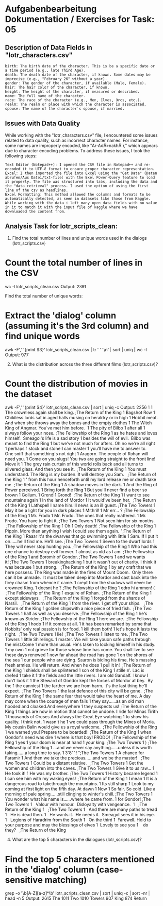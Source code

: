 # Aufgabenbearbeitung Dokumentation / Exercises for Task: 05

## Description of Data Fields in "lotr_characters.csv"

    birth: The birth date of the character. This is be a specific date or a time period (e.g., late Third Age).
    death: The death date of the character, if known. Some dates may be imprecise (e.g., "February 26" without a year).
    gender: The gender of the character, if available (Male, Female).
    hair: The hair color of the character, if known.
    height: The height of the character, if measured or described.
    name: The full name of the character.
    race: The race of the character (e.g., Men, Elves, Orcs, etc.).
    realm: The realm or place with which the character is associated.
    spouse: The name of the character's spouse, if married.

## Issues with Data Quality

While working with the "lotr_characters.csv" file, I encountered some issues related to data quality, such as incorrect character names. For instance, some names are improperly encoded, like "Ar-AdÃ»nakhÃ´r," which appears due to character encoding problems.
To address these issues, I took the following steps:

    Text Editor (Notepad++): I opened the CSV file in Notepad++ and re-encoded it to UTF-8 format to ensure proper character representation.
    Excel: I then imported the file into Excel using the "Get Data" (Daten abrufen/Aus Datei/txt-file) with the Exel Power-Query feature to load it properly. The file was structured into tabs, including the data and the "data retrieval" process. I used the option of using the first line of the csv as headlines.
    Excel Formatting: This method allowed the columns and formats to be automatically detected, as seen in datasets like those from Kaggle.
    While working with the data i left many open data fields with no value in it to match it with the input file of kaggle where we have downloaded the content from.


## Analysis Task for lotr_scripts_clean:

1. Find the total number of lines and unique words used in the dialogs (lotr_scripts.csv)
# Count the total number of lines in the CSV
wc -l lotr_scripts_clean.csv
Output: 2391 

Find the total number of unique words:
# Extract the 'dialog' column (assuming it's the 3rd column) and find unique words
awk -F',' '{print $3}' lotr_scripts_clean.csv | tr ' ' '\n' | sort | uniq | wc -l
Output: 977

2. What is the distribution across the three different films (lotr_scripts.csv)?
# Count the distribution of movies in the dataset
awk -F',' '{print $4}' lotr_scripts_clean.csv | sort | uniq -c
Output: 2256
      1
      1          The crownless again shall be king. ;The Return of the King
      1      Bagshot Row
      1      Childless lords sat in aged halls musing on heraldry or in high
      1      Hobbit meat. And when she throws away the bones and the empty clothes
      1      The Witch King of Angmar. You've met him before. 
      1      The pity of Bilbo
      1      after all
      1      always follow your nose. ;The Fellowship of the Ring
      1      as he hates and loves himself.  Smeagol's life is a sad story
      1      besides the will of evil.  Bilbo was meant to find the Ring
      1      but we've not much for afters. Oh no we're all right
      1      perhaps
      1      stock and stone I can master
      1      you'll have me to answer to.   One sniff that something's not right
      1     Aragorn. The people of Rohan will need you.
      1   Come on you slugs!  You two are going straight to the front line!  Move it
      1   The grey rain curtain of this world rolls back and all turns to silvered glass.  And then you see it.     ;The Return of the King
      1   You must understand.  The Ring is my burden.  It will destroy you Sam.      ;The Return of the King
      1  ' from this hour henceforth     until my lord release me or death take me. ;The Return of the King
      1  A shadow moves in the dark.
      1  And     the Ring of Power perceived.
      1  Bring forth the Ring
      1  But you'll never find a beer so     brown
      1  Gollum.
      1  Grond
      1  Grond!  ;The Return of the King
      1  I want to see     mountains again
      1  In the land of Mordor
      1  It would've been her.  ;The Return of the King
      1  Lathspell I name him.Ill news is an ill guest. ;The Two Towers
      1  May it be a light for you in dark places
      1  Mithril!
      1  Mr err... ? ;The Fellowship of the Ring
      1  Mr. Frodo
      1  Mr. Frodo. The ones that really mattered.
      1  Mr. Frodo. You have to fight it. ;The Two Towers
      1  Not seen     him for six months.  ;The Fellowship of the Ring
      1  Oh
      1  Only death! ;The Fellowship of the Ring
      1  Pippin. More than anything I wish I could see them again. ";The Return of the King
      1  Raaar it's the dwarves that go swimming with little
      1  Sam. If I put it     on......he'll find me. He'll see. ;The Two Towers
      1  Seven to the     dwarf lords
      1  They     will never stop hunting you. ;The Fellowship of the Ring
      1  Who had this one chance to destroy evil     forever.
      1  almost as old     as I am. ;The Fellowship of the Ring
      1  and Boromir of Gondor. ;The Two Towers
      1  and we wants it! ;The Two Towers
      1  breakinghacking
      1  but it wasn't out of charity. I think it was because
      1  but strong.   ;The Return of the King
      1  by any     craft that we here possess. The Ring was made in the fires of Mount Doom.      Only there can it be unmade.  It must be taken deep into Mordor and     cast back into the firey chasm from whence it came.
      1  crept from the shadows will never be crowned King.
      1  doesnt he ? ;The Fellowship of the Ring
      1  edro hi ammen! (     ;The Fellowship of the Ring
      1  esquire of Rohan.  ;The Return of the King
      1  except sideways.   ;The Return of the King
      1  forged from the shards of     Narsil.   ;The Return of the King
      1  from the river.
      1  get off your ships.      ;The Return of the King
      1  golden chipswith a nice piece of fried fish.  ;The Two Towers
      1  half as well as you deserve.    ;The Fellowship of the Ring
      1  he's known as Strider. ;The Fellowship of the Ring
      1  here we are.       ;The Fellowship of the Ring
      1  hodo
      1  if it comes at all.
      1  it     has been remarked by some that Hobbits' only real passion is for food.
      1  kill them both!
      1  let's hope it lasts the night.       ;The Two Towers
      1  lie!  ;The Two Towers
      1  listen     to me. ;The Two Towers
      1  little Shirelings.
      1  master. We will take youon safe paths through the mist.Come
      1  more than usual. He's taken to locking himself in his study.
      1  my own
      1  not grieve for those whose time has come. You     shall live to see these days renewed
      1  now far ahead the road     has gone
      1  on the     shores of the sea
      1  our people     who are dying. Sauron is biding his time. He's massing fresh armies. He will     return. And when he does
      1  pull it in!  ;The Return of the King
      1  shields shall be splintered
      1  son of the King
      1  stille n'. Lac is drefed
      1  take it
      1  the     fields and the little rivers. I am old Gandalf. I know I don't look it
      1  the Steward of Gondor kept     the forces of Mordor at bey.  By the
      1  the canniest
      1  the farther we are from harm.      It's the last thing he'll expect.       ;The Two Towers
      1  the last defence of this city will be gone.  ;The Return of the King
      1  the same fear that would take the heart of me. A day may come     when the courage of men fails
      1  they say......as an old man hooded and cloaked.And everywhere
      1  they suspects us! ;The Return of the King
      1  things are now in motion that cannot be undone. I ride for     Minas Tirith
      1  thousands of Orcses.And always the Great Eye watching
      1  to show his     quality. I think not.
      1  wasn't he
      1  we could pass through the     Mines of Moria.  My cousin Balin would give us a royal welcome.  ;The Fellowship of the Ring
      1  we warned you! Prepare to be boarded!  ;The Return of the King
      1  when Gondor's need was dire
      1  where is that boy! FRODO!  ;The Fellowship of the Ring
      1  yes
      1  your doom is near at hand
      1  your king. ;The Two Towers
      1 ) ;The Fellowship of the Ring
      1 ...and we never say anything......unless it is worth taking......a long time to say.
      1 3'8""! ";The Two Towers
      1 A chance for Faramir
      1 And then we take the precious......and we be the master!           ;The Two Towers
      1 Could be a distant relative.           ;The Two Towers
      1 Get the women and children     into the caves. ;The Two Towers
      1 Give it to us raw...
      1 He took it!
      1 He was my brother. ;The Two Towers
      1 History became legend
      1 I can see him with my waking eyes!  ;The Return of the King
      1 I mean
      1 It is a dangerous road to takethrough the mountains.
      1 Its still sharp
      1 Look to my coming at first light on the fifth day. At dawn
      1 Now
      1 So fair. So cold. Like a morning of pale spring......still clinging     to winter's chill. ;The Two Towers
      1 You wonder what his name is......where he came from.
      1 for     Gondor! ;The Two Towers
      1       Valour with honour.  Disloyalty with vengeance. 
      1      ;The Return of the King
      1      ;The Two Towers
      1   And     there are many paths to tread
      1   He is dead then.
      1   He wants it.  He needs     it.  Smeagol sees it in his eye. 
      1   Legions of Haradrim from     the South
      1   On the third
      1  Farewell. Hold to     your purpose and may the blessings of elves
      1  Lovely to see you
      1    do they?   ;The Return of the King

4. What are the top 5 characters in the dialogues (lotr_scripts.csv)?
# Find the top 5 characters mentioned in the 'dialog' column (case-sensitive matching)
grep -o '\b[A-Z][a-z]*\b' lotr_scripts_clean.csv | sort | uniq -c | sort -nr | head -n 5
Output:
   2615 The
   1011 Two
   1010 Towers
    907 King
    874 Return
